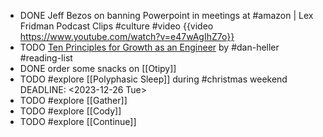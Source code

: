 - DONE Jeff Bezos on banning Powerpoint in meetings at #amazon | Lex Fridman Podcast Clips #culture #video
  {{video https://www.youtube.com/watch?v=e47wAgIhZ7o}}
- TODO [Ten Principles for Growth as an Engineer](https://x.com/thiagoghisi/status/1728796137174278146) by #dan-heller #reading-list
- DONE order some snacks on [[Otipy]]
- TODO #explore [[Polyphasic Sleep]] during #christmas weekend
  DEADLINE: <2023-12-26 Tue>
- TODO #explore [[Gather]]
- TODO #explore [[Cody]]
- TODO #explore [[Continue]]